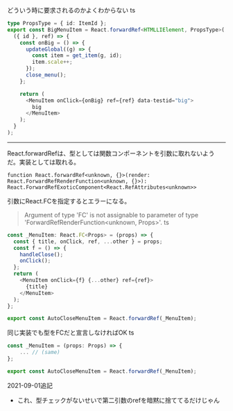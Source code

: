 
どういう時に要求されるのかよくわからない
ts

```typescript
type PropsType = { id: ItemId };
export const BigMenuItem = React.forwardRef<HTMLLIElement, PropsType>(
  ({ id }, ref) => {
    const onBig = () => {
      updateGlobal((g) => {
        const item = get_item(g, id);
        item.scale++;
      });
      close_menu();
    };

    return (
      <MenuItem onClick={onBig} ref={ref} data-testid="big">
        big
      </MenuItem>
    );
  }
);
```


---
React.forwardRefは、型としては関数コンポーネントを引数に取れないようだ。実装としては取れる。

`function React.forwardRef<unknown, {}>(render: React.ForwardRefRenderFunction<unknown, {}>): React.ForwardRefExoticComponent<React.RefAttributes<unknown>>`

引数にReact.FCを指定するとエラーになる。
> Argument of type 'FC<Props>' is not assignable to parameter of type 'ForwardRefRenderFunction<unknown, Props>'.
ts

```typescript
const _MenuItem: React.FC<Props> = (props) => {
  const { title, onClick, ref, ...other } = props;
  const f = () => {
    handleClose();
    onClick();
  };
  return (
    <MenuItem onClick={f} {...other} ref={ref}>
      {title}
    </MenuItem>
  );
};

export const AutoCloseMenuItem = React.forwardRef(_MenuItem);
```


同じ実装でも型をFCだと宣言しなければOK
ts

```typescript
const _MenuItem = (props: Props) => {
	... // (same)
};

export const AutoCloseMenuItem = React.forwardRef(_MenuItem);
```


2021-09-01追記
- これ、型チェックがないせいで第二引数のrefを暗黙に捨ててるだけじゃん
